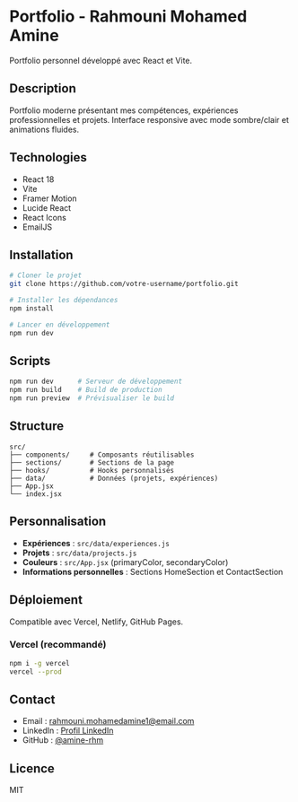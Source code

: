 # Portfolio - Rahmouni Mohamed Amine

Portfolio personnel développé avec React et Vite.

## Description

Portfolio moderne présentant mes compétences, expériences professionnelles et projets. Interface responsive avec mode sombre/clair et animations fluides.

## Technologies

- React 18
- Vite
- Framer Motion
- Lucide React
- React Icons
- EmailJS

## Installation

```bash
# Cloner le projet
git clone https://github.com/votre-username/portfolio.git

# Installer les dépendances
npm install

# Lancer en développement
npm run dev
```

## Scripts

```bash
npm run dev      # Serveur de développement
npm run build    # Build de production
npm run preview  # Prévisualiser le build
```

## Structure

```
src/
├── components/     # Composants réutilisables
├── sections/       # Sections de la page
├── hooks/          # Hooks personnalisés
├── data/           # Données (projets, expériences)
├── App.jsx
└── index.jsx
```

## Personnalisation

- **Expériences** : `src/data/experiences.js`
- **Projets** : `src/data/projects.js`
- **Couleurs** : `src/App.jsx` (primaryColor, secondaryColor)
- **Informations personnelles** : Sections HomeSection et ContactSection

## Déploiement

Compatible avec Vercel, Netlify, GitHub Pages.

### Vercel (recommandé)

```bash
npm i -g vercel
vercel --prod
```

## Contact

- Email : rahmouni.mohamedamine1@email.com
- LinkedIn : [Profil LinkedIn](https://www.linkedin.com/in/mohamed-amine-rahmouni-5a08292a5/)
- GitHub : [@amine-rhm]()

## Licence

MIT
